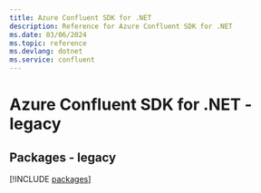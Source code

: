 ```yaml
---
title: Azure Confluent SDK for .NET
description: Reference for Azure Confluent SDK for .NET
ms.date: 03/06/2024
ms.topic: reference
ms.devlang: dotnet
ms.service: confluent
---
```

# Azure Confluent SDK for .NET - legacy
## Packages - legacy
[!INCLUDE [packages](confluent-index.md)]